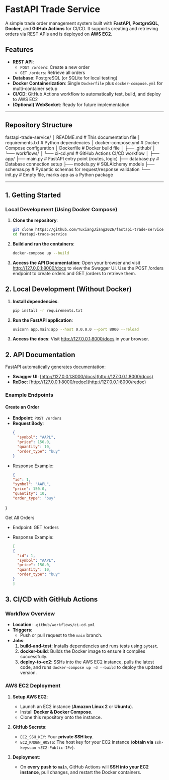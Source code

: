 # FastAPI Trade Service

A simple trade order management system built with **FastAPI**, **PostgreSQL**, **Docker**, and **GitHub Actions** for CI/CD. It supports creating and retrieving orders via REST APIs and is deployed on **AWS EC2**.

## Features

- **REST API**:
  - `POST /orders`: Create a new order
  - `GET /orders`: Retrieve all orders
- **Database**: PostgreSQL (or SQLite for local testing)
- **Docker Containerization**: Single `Dockerfile` plus `docker-compose.yml` for multi-container setup
- **CI/CD**: GitHub Actions workflow to automatically test, build, and deploy to AWS EC2
- **(Optional) WebSocket**: Ready for future implementation

---

## Repository Structure
fastapi-trade-service/
│   README.md                 # This documentation file
│   requirements.txt          # Python dependencies
│   docker-compose.yml        # Docker Compose configuration
│   Dockerfile                # Docker build file
│
├── .github/
│   └── workflows/
│       └── ci-cd.yml         # GitHub Actions CI/CD workflow
│
├── app/
    ├── main.py               # FastAPI entry point (routes, logic)
    ├── database.py           # Database connection setup
    ├── models.py             # SQLAlchemy models
    ├── schemas.py            # Pydantic schemas for request/response validation
    └── init.py           # Empty file, marks app as a Python package
       

---

## 1. Getting Started

### Local Development (Using Docker Compose)

1. **Clone the repository**:
   ```bash
   git clone https://github.com/YuxiangJiang2026/fastapi-trade-service.git
   cd fastapi-trade-service

2. **Build and run the containers**:
   ```bash
   docker-compose up --build


3. **Access the API Documentation**:
   Open your browser and visit http://127.0.0.1:8000/docs to view the Swagger UI.
   Use the POST /orders endpoint to create orders and GET /orders to retrieve them.

## 2. Local Development (Without Docker)
1. **Install dependencies**:
  	```bash
  	pip install -r requirements.txt

2. **Run the FastAPI application**:
	```bash
	uvicorn app.main:app --host 0.0.0.0 --port 8000 --reload

3. **Access the docs**:
   Visit http://127.0.0.1:8000/docs in your browser.


## 2. API Documentation

FastAPI automatically generates documentation:

- **Swagger UI**: [http://127.0.0.1:8000/docs](http://127.0.0.1:8000/docs)
- **ReDoc**: [http://127.0.0.1:8000/redoc](http://127.0.0.1:8000/redoc)

### Example Endpoints

#### Create an Order
- **Endpoint**: `POST /orders`
- **Request Body**:
  ```json
  {
    "symbol": "AAPL",
    "price": 150.0,
    "quantity": 10,
    "order_type": "buy"
  }

- Response Example:
  ```json
  {
  "id": 1,
  "symbol": "AAPL",
  "price": 150.0,
  "quantity": 10,
  "order_type": "buy"
}

Get All Orders
- Endpoint: GET /orders
- Response Example:

  ```json
  [
  {
    "id": 1,
    "symbol": "AAPL",
    "price": 150.0,
    "quantity": 10,
    "order_type": "buy"
  }
  ]


## 3. CI/CD with GitHub Actions
### Workflow Overview
- **Location**: `.github/workflows/ci-cd.yml`
- **Triggers**:
  - Push or pull request to the `main` branch.
- **Jobs**:
  1. **build-and-test**: Installs dependencies and runs tests using `pytest`.
  2. **docker-build**: Builds the Docker image to ensure it compiles successfully.
  3. **deploy-to-ec2**: SSHs into the AWS EC2 instance, pulls the latest code, and runs `docker-compose up -d --build` to deploy the updated version.

### AWS EC2 Deployment
1. **Setup AWS EC2**:
   - Launch an EC2 instance (**Amazon Linux 2** or **Ubuntu**).
   - Install **Docker & Docker Compose**.
   - Clone this repository onto the instance.
   
2. **GitHub Secrets**:
   - `EC2_SSH_KEY`: Your **private SSH key**.
   - `EC2_KNOWN_HOSTS`: The host key for your EC2 instance (**obtain via** `ssh-keyscan <EC2-Public-IP>`).

3. **Deployment**:
   - On **every push to `main`**, GitHub Actions will **SSH into your EC2 instance**, pull changes, and restart the Docker containers.

